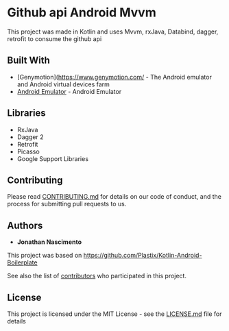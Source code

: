 # Github api Android Mvvm

This project was made in Kotlin and uses Mvvm, rxJava, Databind, dagger, retrofit to consume the github api

## Built With

* [Genymotion](https://www.genymotion.com/ - The Android emulator and Android virtual devices farm
* [Android Emulator](https://developer.android.com/studio/run/emulator.html?hl=pt-br) - Android Emulator

## Libraries

* RxJava
* Dagger 2
* Retrofit
* Picasso
* Google Support Libraries

## Contributing

Please read [CONTRIBUTING.md](https://gist.github.com/PurpleBooth/b24679402957c63ec426) for details on our code of conduct, and the process for submitting pull requests to us.

## Authors

* **Jonathan Nascimento**

This project was based on https://github.com/Plastix/Kotlin-Android-Boilerplate

See also the list of [contributors](https://github.com/methob/github_api_android_mvvm/) who participated in this project.

## License

This project is licensed under the MIT License - see the [LICENSE.md](LICENSE.md) file for details



